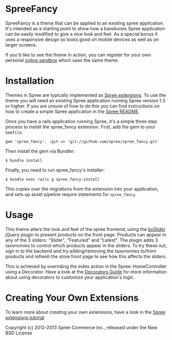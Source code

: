 SpreeFancy
==========

SpreeFancy is a theme that can be applied to an existing spree application. It's intended as a starting point to show how a barebones Spree application can be easily modified to give a nice look and feel. As a special bonus it uses a responsive design so looks good on mobile devices as well as on larger screens.

If you'd like to see the theme in action, you can register for your own personal [online sandbox](http://spreecommerce.com/demo) which uses the same theme.

Installation
============

Themes in Spree are typically implemented as [Spree extensions](http://guides.spreecommerce.com/developer/tutorials/extensions). To use the theme you will need an existing Spree application running Spree version 1.3 or higher. If you are unsure of how to do this you can find instructions on how to create a simple Spree application in the [Spree README](https://github.com/spree/spree).

Once you have a rails application running Spree, it's a simple three step process to install the spree_fancy extension.  First, add the gem to your `Gemfile`:

```
gem 'spree_fancy', :git => 'git://github.com/spree/spree_fancy.git'
```

Then install the gem via Bundler:

```
$ bundle install
```

Finally, you need to run spree_fancy's installer:

```
$ bundle exec rails g spree_fancy:install
```
This copies over the migrations from the extension into your application, and sets up asset pipeline require statements for `spree_fancy`.

Usage
=====

This theme alters the look and feel of the spree frontend, using the [bxSlider](http://http://bxslider.com/) jQuery plugin to present products on the front page. Products can appear in any of the 3 sliders: "Slider", "Featured" and "Latest". The plugin adds 3 taxonomies to control which products appear in the sliders. To try these out, sign in to the backend and try adding/removing the taxonomies to/from products and refresh the store front page to see how this affects the sliders.

This is achieved by overriding the index action in the Spree::HomeController using a Decorator. Have a look at the [Decorators Guide](http://guides.spreecommerce.com/developer/tutorials/decorators/) for more information about using decorators to customize your application's logic.

Creating Your Own Extensions
============================

To learn more about creating your own extensions, have a look in the [Spree extensions tutorial](http://guides.spreecommerce.com/developer/tutorials/extensions/)

Copyright (c) 2012-2013 Spree Commerce Inc., released under the New BSD License
